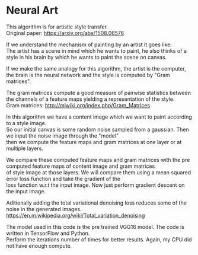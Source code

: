 # Neural Art

This algorithm is for artistic style transfer.    
Original paper: https://arxiv.org/abs/1508.06576

If we understand the mechanism of painting by an artist it goes like:    
The artist has a scene in mind which he wants to paint, he also thinks of a style in his brain by which he wants to paint the scene on canvas.

If we make the same analogy for this algorithm, the artist is the computer,    
the brain is the neural network and the style is computed by "Gram matrices".

The gram matrices compute a good measure of pairwise statistics between the channels of a feature maps yielding a representation of the style.    
Gram matrices: http://mlwiki.org/index.php/Gram_Matrices

In this algorithm we have a content image which we want to paint according to a style image.  
So our initial canvas is some random noise sampled from a gaussian. Then we input the noise image through the "model"   
then we compute the feature maps and gram matrices at one layer or at multiple layers.

We compare these computed feature maps and gram matrices with the pre computed feature maps of content image and gram matrices  
of style image at those layers. We will compare them using a mean squared error loss function and take the gradient of the  
loss function w.r.t the input image. Now just perform gradient descent on the input image.

Aditionally adding the total variational denoising loss reduces some of the noise in the generated images.  
https://en.m.wikipedia.org/wiki/Total_variation_denoising

The model used in this code is the pre trained VGG16 model. The code is written in TensorFlow and Python.  
Perform the iterations number of times for better results. Again, my CPU did not have enough compute.
